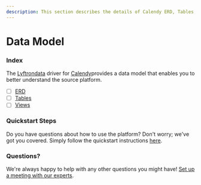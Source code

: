 ```yaml
---
description: This section describes the details of Calendy ERD, Tables, and Views.
---
```


# Data Model

### Index

The  [Lyftrondata](https://www.lyftrondata.com/) driver for [Calendy](https://www.lyftrondata.com/integration/business-analytics/calendly/)provides a data model that enables you to better understand the source platform.

* [ ] [ERD](../../../business-analytics/calendy/data-model/erd.md)
* [ ] [Tables](../../../business-analytics/calendy/data-model/tables.md)
* [ ] [Views](../../../business-analytics/calendy/data-model/views.md)

### Quickstart Steps

Do you have questions about how to use the platform? Don't worry; we've got you covered. Simply follow the quickstart instructions [here](../../../business-analytics/calendy/quickstart-steps.md).

### Questions? <a href="#questions" id="questions"></a>

We're always happy to help with any other questions you might have! [Set up a meeting with our experts](https://www.lyftrondata.com/book-a-meeting/).

